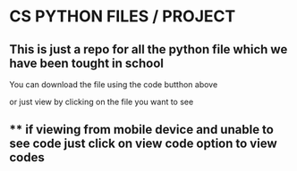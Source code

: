 <h1> CS PYTHON FILES / PROJECT </h1>

<h2>This is just a repo for all the python file which we have been tought in school</h2> 

You can download the file using the code butthon above

or just view by clicking on the file you want to see
 <h2>** if viewing from mobile device and unable to see code just click on view code option to view codes</h2>
